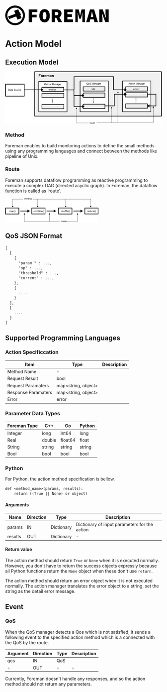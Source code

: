 ![logo](./img/icon.png)

# Action Model

## Execution Model

![route](./img/programming_model.png)

### Method

Foreman enables to build monitoring actions to define the small methods using any programming languages and connect between the methods like pipeline of Unix.

### Route

Foreman supports dataflow programming as reactive programming to execute a complex DAG (directed acyclic graph). In Foreman, the dataflow function is called as ’route’.

![route](./img/programming_model_route.png)

## QoS JSON Format

```
[
  [
    {
      "param " : ...,
      "op" : ...,
      "threshold" : ...,
      "current" : ...,
    },
    {
      ....
    }
  ],
  [
    ....
  ]
]
```

## Supported Programming Languages

### Action Specificcation

| Item | Type | Description |
| --- | --- | --- |
| Method Name | - |  |
| Request Result | bool |  |
| Request Paramaters | map<string, object> | |
| Response Paramaters | map<string, object> | |
| Error | error | |

### Parameter Data Types

| Foreman Type | C++ | Go | Python |
| --- | --- | --- | --- |
| Integer | long | Int64 | long |
| Real | double | float64 | float |
| String | string | string | string |
| Bool | bool | bool | bool |

### Python

For Python, the action method specification is bellow.

```
def <method_name>(params, results):
    return ((True || None) or object)
```

#### Arguments

| Name | Direction | Type | Description |
| --- | --- | --- | --- |
| params | IN | Dictionary | Dictionary of input parameters for the action |
| results | OUT | Dictionary | - |

#### Return value

The action method should return `True` or `None` when it is executed normally. 
However, you don't have to return the success objects expressly because all Python functions return the `None` object when these don't use `return`.

The action method should return an error object when it is not executed normally. The action manager translates the error object to a string, set the string as the detail error message.

## Event

### QoS

When the QoS manager detects a Qos which is not satisfied, it sends a following event to the specified action method which is a connected with the QoS by the route. 

| Argument | Direction | Type | Description |
| --- | --- | --- | --- |
| qos | IN | QoS |
| - | OUT | - | - |

Currently, Foreman doesn't handle any responses, and so the action method should not return any parameters.
